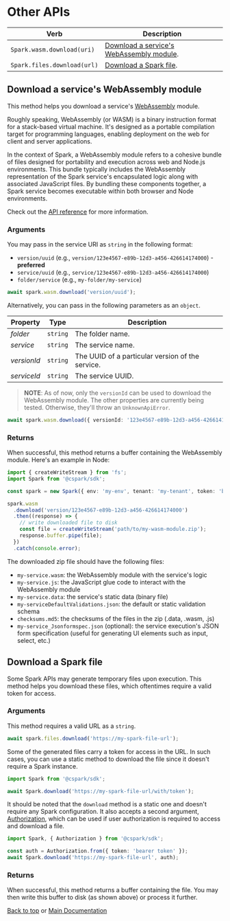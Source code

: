 <!-- markdownlint-disable-file MD024 -->

# Other APIs

| Verb                        | Description                                                                         |
| --------------------------- | ----------------------------------------------------------------------------------- |
| `Spark.wasm.download(uri)`  | [Download a service's WebAssembly module](#download-a-services-webassembly-module). |
| `Spark.files.download(url)` | [Download a Spark file](#download-a-spark-file).                                    |

## Download a service's WebAssembly module

This method helps you download a service's [WebAssembly](https://webassembly.org/)
module.

Roughly speaking, WebAssembly (or WASM) is a binary instruction format
for a stack-based virtual machine. It's designed as a portable compilation target
for programming languages, enabling deployment on the web for client and server
applications.

In the context of Spark, a WebAssembly module refers to a cohesive bundle of
files designed for portability and execution across web and Node.js environments.
This bundle typically includes the WebAssembly representation of the Spark service's
encapsulated logic along with associated JavaScript files. By bundling these
components together, a Spark service becomes executable within both browser and
Node environments.

Check out the [API reference](https://docs.coherent.global/spark-apis/webassembly-module-api)
for more information.

### Arguments

You may pass in the service URI as `string` in the following format:

- `version/uuid` (e.g., `version/123e4567-e89b-12d3-a456-426614174000`) - **preferred**
- `service/uuid` (e.g., `service/123e4567-e89b-12d3-a456-426614174000`)
- `folder/service` (e.g., `my-folder/my-service`)

```ts
await spark.wasm.download('version/uuid');
```

Alternatively, you can pass in the following parameters as an `object`.

| Property    | Type     | Description                                      |
| ----------- | -------- | ------------------------------------------------ |
| _folder_    | `string` | The folder name.                                 |
| _service_   | `string` | The service name.                                |
| _versionId_ | `string` | The UUID of a particular version of the service. |
| _serviceId_ | `string` | The service UUID.                                |

> **NOTE**: As of now, only the `versionId` can be used to download the WebAssembly module.
> The other properties are currently being tested. Otherwise, they'll throw an `UnknownApiError`.

```ts
await spark.wasm.download({ versionId: '123e4567-e89b-12d3-a456-426614174000' });
```

### Returns

When successful, this method returns a buffer containing the WebAssembly module.
Here's an example in Node:

```ts
import { createWriteStream } from 'fs';
import Spark from '@cspark/sdk';

const spark = new Spark({ env: 'my-env', tenant: 'my-tenant', token: 'bearer token' });

spark.wasm
  .download('version/123e4567-e89b-12d3-a456-426614174000')
  .then((response) => {
    // write downloaded file to disk
    const file = createWriteStream('path/to/my-wasm-module.zip');
    response.buffer.pipe(file);
  })
  .catch(console.error);
```

The downloaded zip file should have the following files:

- `my-service.wasm`: the WebAssembly module with the service's logic
- `my-service.js`: the JavaScript glue code to interact with the WebAssembly module
- `my-service.data`: the service's static data (binary file)
- `my-serviceDefaultValidations.json`: the default or static validation schema
- `checksums.md5`: the checksums of the files in the zip (.data, .wasm, .js)
- `my-service_Jsonformspec.json` (optional): the service execution's JSON form specification
  (useful for generating UI elements such as input, select, etc.)

## Download a Spark file

Some Spark APIs may generate temporary files upon execution. This method helps you
download these files, which oftentimes require a valid token for access.

### Arguments

This method requires a valid URL as a `string`.

```ts
await spark.files.download('https://my-spark-file-url');
```

Some of the generated files carry a token for access in the URL. In such cases, you
can use a static method to download the file since it doesn't require a Spark instance.

```ts
import Spark from '@cspark/sdk';

await Spark.download('https://my-spark-file-url/with/token');
```

It should be noted that the `download` method is a static one and doesn't require
any Spark configuration. It also accepts a second argument, [Authorization](../src/auth.ts),
which can be used if user authorization is required to access and download a file.

```ts
import Spark, { Authorization } from '@cspark/sdk';

const auth = Authorization.from({ token: 'bearer token' });
await Spark.download('https://my-spark-file-url', auth);
```

### Returns

When successful, this method returns a buffer containing the file. You may then write
this buffer to disk (as shown above) or process it further.

[Back to top](#other-apis) or [Main Documentation](./readme.md)

